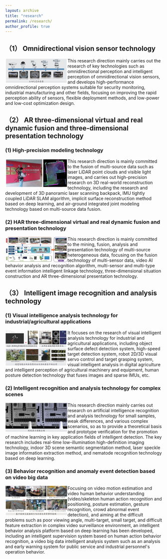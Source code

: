 ```yaml
---
layout: archive
title: "research"
permalink: /research/
author_profile: true
---
```


## （1） Omnidirectional vision sensor technology
<img  align="left" src="https://github.com/nimtecv/nimtecv.github.io/raw/master//images/01.png"   width="200px" />
This research direction mainly carries out the research of key technologies such as omnidirectional perception and intelligent perception of omnidirectional vision sensors, and develops high-performance omnidirectional perception systems suitable for security monitoring, industrial manufacturing and other fields, focusing on improving the rapid perception ability of sensors, flexible deployment methods, and low-power and low-cost optimization design.

## （2） AR three-dimensional virtual and real dynamic fusion and three-dimensional presentation technology
### (1) High-precision modeling technology
<img  align="left" src="https://github.com/nimtecv/nimtecv.github.io/raw/master//images/02.png"   width="200px" />
This research direction is mainly committed to the fusion of multi-source data such as laser LiDAR point clouds and visible light images, and carries out high-precision research on 3D real-world reconstruction technology, including the research and development of 3D panoramic laser scanning backpack, IMU tightly coupled LiDAR SLAM algorithm, implicit surface reconstruction method based on deep learning, and air-ground integrated joint modeling technology based on multi-source data fusion.<br>

### (2) HAR three-dimensional virtual and real dynamic fusion and presentation technology
<img  align="left" src="https://github.com/nimtecv/nimtecv.github.io/raw/master//images/03.png"   width="200px" />
This research direction is mainly committed to the mining, fusion, analysis and presentation technology of multi-source heterogeneous data, focusing on the fusion technology of multi-sensor data, video AI behavior analysis and recognition algorithm, multi-sensor and multi-type event information intelligent linkage technology, three-dimensional situation construction and AR three-dimensional presentation technology.

## （3） Intelligent image recognition and analysis technology
### (1) Visual intelligence analysis technology for industrial/agricultural applications
<img  align="left" src="https://github.com/nimtecv/nimtecv.github.io/raw/master//images/04.png"   width="200px" />
It focuses on the research of visual intelligent analysis technology for industrial and agricultural applications, including object surface defect detection system, high-speed target detection system, robot 2D/3D visual servo control and target grasping system, visual intelligent analysis in digital agriculture and intelligent perception of agricultural machinery and equipment, human posture detection technology that fuses images and sparse IMUs, etc.

### (2) Intelligent recognition and analysis technology for complex scenes
<img  align="left" src="https://github.com/nimtecv/nimtecv.github.io/raw/master//images/05.png"   width="200px" />
This research direction mainly carries out research on artificial intelligence recognition and analysis technology for small samples, weak differences, and various complex scenarios, so as to provide a theoretical basis and prototype verification for the promotion of machine learning in key application fields of intelligent detection. The key research includes real-time low-illumination high-definition imaging technology, indoor 3D scene semantic segmentation method, laser speckle image information extraction method, and nematode recognition technology based on deep learning.

### (3) Behavior recognition and anomaly event detection based on video big data
<img  align="left" src="https://github.com/nimtecv/nimtecv.github.io/raw/master//images/06.png"   width="200px" />
Focusing on video motion estimation and video human behavior understanding (video/skeleton human action recognition and positioning, posture estimation, gesture recognition, crowd abnormal event detection), and aiming at the difficult problems such as poor viewing angle, multi-target, small target, and difficult feature extraction in complex video surveillance environment, an intelligent behavior analysis platform based on deep learning has been developed, including an intelligent supervision system based on human action behavior recognition, a video big data intelligent analysis system such as an analysis and early warning system for public service and industrial personnel's operation behavior.
